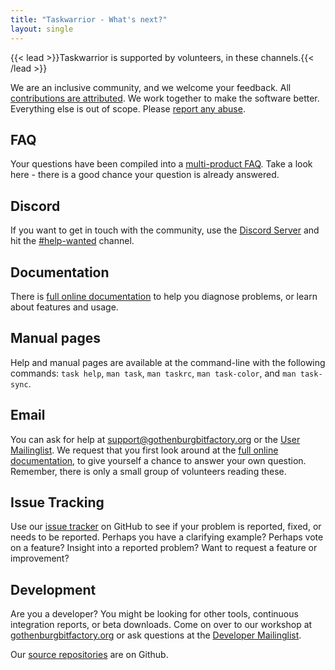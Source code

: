 ```yaml
---
title: "Taskwarrior - What's next?"
layout: single
---
```


{{< lead >}}Taskwarrior is supported by volunteers, in these channels.{{< /lead >}}

We are an inclusive community, and we welcome your feedback.
All [contributions are attributed](authors/).
We work together to make the software better.
Everything else is out of scope.
Please [report any abuse](mailto:support@gothenburgbitfactory.org).

## FAQ

Your questions have been compiled into a [multi-product FAQ](faq/).
Take a look here - there is a good chance your question is already answered.

## Discord

If you want to get in touch with the community, use the [Discord Server](https://discord.gg/eRXEHk8w62) and hit the [#help-wanted](https://discord.com/channels/796949983734661191/796988698813923398) channel.

## Documentation

There is [full online documentation](../docs/) to help you diagnose problems, or learn about features and usage.

## Manual pages

Help and manual pages are available at the command-line with the following commands: `task help`, `man task`, `man taskrc`, `man task-color`, and `man task-sync`.

## Email

You can ask for help at <support@gothenburgbitfactory.org> or the [User Mailinglist](https://groups.google.com/forum/#!forum/taskwarrior-user).
We request that you first look around at the [full online documentation](../docs/), to give yourself a chance to answer your own question.
Remember, there is only a small group of volunteers reading these.

## Issue Tracking

Use our [issue tracker](https://github.com/GothenburgBitFactory/taskwarrior/issues) on GitHub to see if your problem is reported, fixed, or needs to be reported.
Perhaps you have a clarifying example?
Perhaps vote on a feature?
Insight into a reported problem?
Want to request a feature or improvement?

## Development

Are you a developer?
You might be looking for other tools, continuous integration reports, or beta downloads.
Come on over to our workshop at [gothenburgbitfactory.org](https://gothenburgbitfactory.org) or ask questions at the [Developer Mailinglist](https://groups.google.com/forum/#!forum/taskwarrior-dev).

Our [source repositories](https://github.com/GothenburgBitFactory) are on Github.
